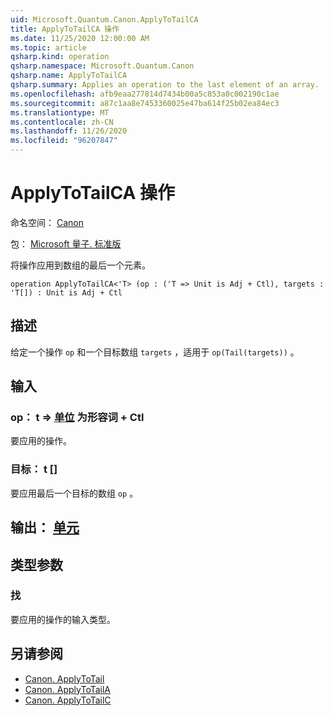 ```yaml
---
uid: Microsoft.Quantum.Canon.ApplyToTailCA
title: ApplyToTailCA 操作
ms.date: 11/25/2020 12:00:00 AM
ms.topic: article
qsharp.kind: operation
qsharp.namespace: Microsoft.Quantum.Canon
qsharp.name: ApplyToTailCA
qsharp.summary: Applies an operation to the last element of an array.
ms.openlocfilehash: afb9eaa277814d7434b00a5c853a0c002190c1ae
ms.sourcegitcommit: a87c1aa8e7453360025e47ba614f25b02ea84ec3
ms.translationtype: MT
ms.contentlocale: zh-CN
ms.lasthandoff: 11/26/2020
ms.locfileid: "96207847"
---
```

# <a name="applytotailca-operation"></a>ApplyToTailCA 操作

命名空间： [Canon](xref:Microsoft.Quantum.Canon)

包： [Microsoft 量子. 标准版](https://nuget.org/packages/Microsoft.Quantum.Standard)


将操作应用到数组的最后一个元素。

```qsharp
operation ApplyToTailCA<'T> (op : ('T => Unit is Adj + Ctl), targets : 'T[]) : Unit is Adj + Ctl
```


## <a name="description"></a>描述

给定一个操作 `op` 和一个目标数组 `targets` ，适用于 `op(Tail(targets))` 。

## <a name="input"></a>输入

### <a name="op--t--unit--is-adj--ctl"></a>op： t => [单位](xref:microsoft.quantum.lang-ref.unit)  为形容词 + Ctl

要应用的操作。


### <a name="targets--t"></a>目标： t []

要应用最后一个目标的数组 `op` 。



## <a name="output--unit"></a>输出： [单元](xref:microsoft.quantum.lang-ref.unit)



## <a name="type-parameters"></a>类型参数

### <a name="t"></a>找

要应用的操作的输入类型。

## <a name="see-also"></a>另请参阅

- [Canon. ApplyToTail](xref:Microsoft.Quantum.Canon.ApplyToTail)
- [Canon. ApplyToTailA](xref:Microsoft.Quantum.Canon.ApplyToTailA)
- [Canon. ApplyToTailC](xref:Microsoft.Quantum.Canon.ApplyToTailC)